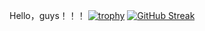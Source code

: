 Hello，guys！！！
[![trophy](https://github-profile-trophy.vercel.app/?username=set555luo)](https://github.com/ryo-ma/github-profile-trophy)
[![GitHub Streak](https://github-readme-streak-stats.herokuapp.com/?user=DenverCoder1)](https://git.io/streak-stats)
